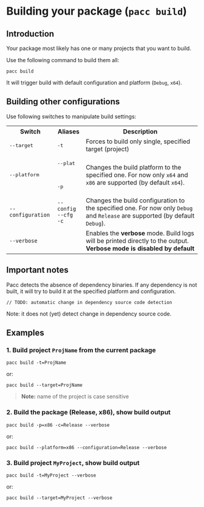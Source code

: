 # Building your package (`pacc build`)

## Introduction

Your package most likely has one or many projects that you want to build.

Use the following command to build them all:

```
pacc build
```

It will trigger build with default configuration and platform (`Debug`, `x64`).

## Building other configurations

Use following switches to manipulate build settings:

<table>
	<tr>
		<th>Switch</th>
		<th>Aliases</th>
		<th>Description</th>
	</tr>
	<tr>
		<td><pre>--target</pre></td>
		<td><pre>-t</pre></td>
		<td>Forces to build only single, specified target (project)</td>
	</tr>
	<tr>
		<td><pre>--platform</pre></td>
		<td><pre>--plat</pre><br><pre>-p</pre></td>
		<td>Changes the build platform to the specified one.
		For now only <code>x64</code> and <code>x86</code> are supported (by default <code>x64</code>).</td>
	</tr>
	<tr>
		<td><code>--configuration</code></td>
		<td><code>--config</code><br><code>--cfg</code><br><code>-c</code></td>
		<td>Changes the build configuration to the specified one. For now only <code>Debug</code> and <code>Release</code> are supported (by default <code>Debug</code>).</td>
	</tr>
	<tr>
		<td><code>--verbose</code></td>
		<td></td>
		<td>Enables the <b>verbose</b> mode. 
		Build logs will be printed directly to the output. <b>Verbose mode is disabled by default</b></td>
	</tr>
</table>

## Important notes

Pacc detects the absence of dependency binaries. If any dependency is not built, it will try to build it at the specified platform and configuration.

`// TODO: automatic change in dependency source code detection`

Note: it does not (yet) detect change in dependency source code.

## Examples


### 1. Build project `ProjName` from the current package

```
pacc build -t=ProjName
```

or:

```
pacc build --target=ProjName
```

> **Note:** name of the project is case sensitive

### 2. Build the package (Release, x86), show build output

```
pacc build -p=x86 -c=Release --verbose
```

or:

```
pacc build --platform=x86 --configuration=Release --verbose
```

### 3. Build project `MyProject`, show build output

```
pacc build -t=MyProject --verbose
```

or:

```
pacc build --target=MyProject --verbose
```